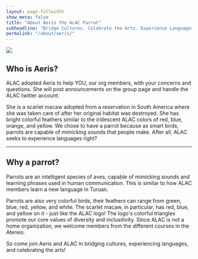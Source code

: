```yaml
---
layout: page-fullwidth
show_meta: false
title: "About Aeris the ALAC Parrot"
subheadline: "Bridge Cultures. Celebrate the Arts. Experience Languages"
permalink: "/about/aeris/"
---
```


<img src="https://scontent-hkg3-1.xx.fbcdn.net/hphotos-xtp1/v/t1.0-9/12003140_846492185448448_8474955815858902665_n.jpg?oh=1b76372abf19781979153e7f1fa03a3e&oe=56A3A21C" />


## Who is Aeris?

ALAC adopted Aeris to help YOU, our org members, with your concerns and questions. She will post announcements on the group page and handle the ALAC twitter account.

She is a scarlet macaw adopted from a reservation in South America where she was taken care of after her original habitat was destroyed. She has bright colorful feathers similar to the iridescent ALAC colors of red, blue, orange, and yellow. We chose to have a parrot because as smart birds, parrots are capable of mimicking sounds that people make. After all, ALAC seeks to experience languages right?

<hr />

## Why a parrot?

Parrots are an intelligent species of aves, capable of mimicking sounds and learning phrases used in human communication. This is similar to how ALAC members learn a new language in Turuan.

Parrots are also very colorful birds, their feathers can range from green, blue, red, yellow, and white. The scarlet macaw, in particular, has red, blue, and yellow on it - just like the ALAC logo! The logo's colorful triangles promote our core values of diversity and inclusitivity. Since ALAC is not a home organization, we welcome members from the different courses in the Ateneo.

So come join Aeris and ALAC in bridging cultures, experiencing languages, and celebrating the arts!
